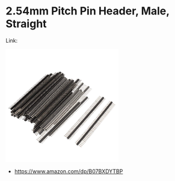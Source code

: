 # 2.54mm Pitch Pin Header, Male, Straight

Link:

<img src="./amazon.jpg" width="300px" />

- https://www.amazon.com/dp/B07BXDYTBP
